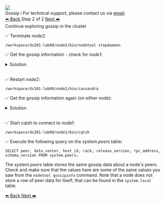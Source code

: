<!-- TOP -->
<div class="top">
  <img class="scenario-academy-logo" src="https://datastax-academy.github.io/katapod-shared-assets/images/ds-academy-2023.svg" />
  <div class="scenario-title-section">
    <span class="scenario-title">Gossip</span>
    <span class="scenario-subtitle">ℹ️ For technical support, please contact us via <a href="mailto:academy@datastax.com">email</a>.</span>
  </div>
</div>

<!-- NAVIGATION -->
<div id="navigation-top" class="navigation-top">
 <a href='command:katapod.loadPage?[{"step":"step1"}]'
   class="btn btn-dark navigation-bottom-left">⬅️ Back
 </a>
<span class="step-count">Step 2 of 2</span>
  <a href='command:katapod.loadPage?[{"step":"finish"}]' 
    class="btn btn-dark navigation-top-right">Next ➡️
  </a>
</div>

<!-- CONTENT -->

<div class="step-title">Continue exploring gossip in the cluster</div>


✅ Terminate *node2*:
```
/workspace/ds201-lab09/node2/bin/nodetool stopdaemon
```

✅ Get the gossip information - check for *node1*:

<details class="katapod-details">
  <summary>Solution</summary>

```
/workspace/ds201-lab09/node1/bin/nodetool gossipinfo
```

<img src="https://katapod-file-store.s3.us-west-1.amazonaws.com/ds201/lab09-image02.png" />

---
**Note:** *node2*'s gossip state is still present as the node hasn’t been removed from the cluster; however its heartbeat no longer increases.

---

</details>
<br>

✅ Restart *node2*:
```
/workspace/ds201-lab09/node2/bin/cassandra
```

✅ Get the gossip information again (on either node):

<details class="katapod-details">
  <summary>Solution</summary>

```
/workspace/ds201-lab09/node1/bin/nodetool gossipinfo
```

<img src="https://katapod-file-store.s3.us-west-1.amazonaws.com/ds201/lab09-image04.png" />

Observe how the generation value is the same as before for *node1*, but is now different for *node2* after it has restarted. The heartbeat value has also reset for *node2*.

</details>
<br>

✅ Start cqlsh to connect to node1:
```
/workspace/ds201-lab09/node1/bin/cqlsh
```
✅ Execute the following query on the *system.peers* table:
```
SELECT peer, data_center, host_id, rack, release_version, rpc_address, schema_version FROM system.peers;
```
The *system.peers* table stores the same gossip data about a node's peers. Check and make sure that the values here are some of the same values you saw from the `nodetool gossipinfo` command. Note that a node does not store a row of peer data for itself; that can be found in the `system.local` table.

<!-- NAVIGATION -->
<div id="navigation-bottom" class="navigation-bottom">
  <a href='command:katapod.loadPage?[{"step":"step1"}]'
   class="btn btn-dark navigation-bottom-left">⬅️ Back
 </a>
   <a href='command:katapod.loadPage?[{"step":"finish"}]' 
    class="btn btn-dark navigation-top-right">Next ➡️
  </a>

</div>
